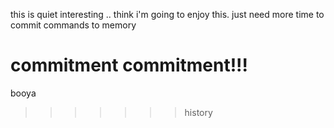 this is quiet interesting .. 
think i'm going to enjoy this.
just need more time to commit commands 
to memory

commitment commitment!!!
=======
booya
>>>>>>> history
